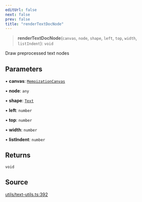 ```yaml
---
editUrl: false
next: false
prev: false
title: "renderTextDocNode"
---
```


> **renderTextDocNode**(`canvas`, `node`, `shape`, `left`, `top`, `width`, `listIndent`): `void`

Draw preprocessed text nodes

## Parameters

• **canvas**: [`MemoizationCanvas`](/api-core/classes/memoizationcanvas/)

• **node**: `any`

• **shape**: [`Text`](/api-core/classes/text/)

• **left**: `number`

• **top**: `number`

• **width**: `number`

• **listIndent**: `number`

## Returns

`void`

## Source

[utils/text-utils.ts:392](https://github.com/dgmjs/dgmjs/blob/main/packages/core/src/utils/text-utils.ts#L392)
